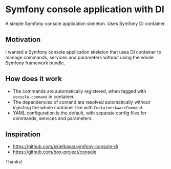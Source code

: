 # Symfony console application with DI

A simple Symfony console application skeleton. Uses Symfony DI container.

## Motivation

I wanted a Symfony console application skeleton that uses DI container to manage commands, services and parameters without using the whole Symfony framework bundle.

## How does it work

- The commands are automatically registered, when tagged with `console.command` in container.
- The dependencies of comand are resolved automatically without injecting the whole container like with `ContainerAwareCommand`.
- YAML configuration is the default, with separate config files for commands, services and parameters.

## Inspiration

- https://github.com/bkielbasa/symfony-console-di
- https://github.com/box-project/console

Thanks!
